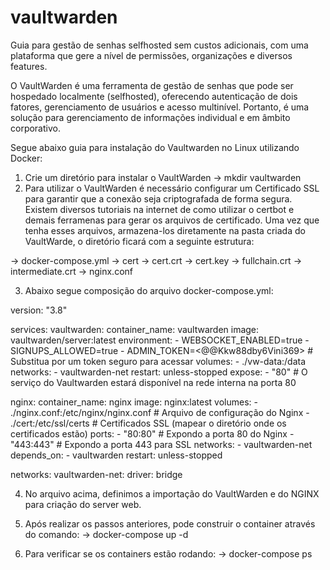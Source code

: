 # vaultwarden
Guia para gestão de senhas selfhosted sem custos adicionais, com uma plataforma que gere a nível de permissões, organizações e diversos features.

O VaultWarden é uma ferramenta de gestão de senhas que pode ser hospedado localmente (selfhosted), oferecendo autenticação de dois fatores, gerenciamento de usuários e acesso multinível. Portanto, é uma solução para gerenciamento de informações individual e em âmbito corporativo.

Segue abaixo guia para instalação do Vaultwarden no Linux utilizando Docker:
1) Crie um diretório para instalar o VaultWarden
-> mkdir vaultwarden
2) Para utilizar o VaultWarden é necessário configurar um Certificado SSL para garantir que a conexão seja criptografada de forma segura. Existem diversos tutoriais na internet de como utilizar o certbot e demais ferramenas para gerar os arquivos de certificado. Uma vez que tenha esses arquivos, armazena-los diretamente na pasta criada do VaultWarde, o diretório ficará com a seguinte estrutura:

-> docker-compose.yml
-> cert
   -> cert.crt
   -> cert.key
   -> fullchain.crt
   -> intermediate.crt
-> nginx.conf

3) Abaixo segue composição do arquivo docker-compose.yml:

version: "3.8"

services:
  vaultwarden:
    container_name: vaultwarden
    image: vaultwarden/server:latest
    environment:
      - WEBSOCKET_ENABLED=true
      - SIGNUPS_ALLOWED=true
      - ADMIN_TOKEN=<@@Kkw88dby6Vini369>  # Substitua por um token seguro para acessar
    volumes:
      - ./vw-data:/data
    networks:
      - vaultwarden-net
    restart: unless-stopped
    expose:
      - "80"  # O serviço do Vaultwarden estará disponível na rede interna na porta 80

  nginx:
    container_name: nginx
    image: nginx:latest
    volumes:
      - ./nginx.conf:/etc/nginx/nginx.conf  # Arquivo de configuração do Nginx
      - ./cert:/etc/ssl/certs  # Certificados SSL (mapear o diretório onde os certificados estão)
    ports:
      - "80:80"  # Expondo a porta 80 do Nginx
      - "443:443"  # Expondo a porta 443 para SSL
    networks:
      - vaultwarden-net
    depends_on:
      - vaultwarden
    restart: unless-stopped

networks:
  vaultwarden-net:
    driver: bridge

4) No arquivo acima, definimos a importação do VaultWarden e do NGINX para criação do server web.

5) Após realizar os passos anteriores, pode construir o container através do comando:
-> docker-compose up -d

6) Para verificar se os containers estão rodando:
-> docker-compose ps
